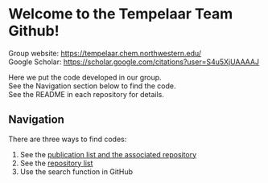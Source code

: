 # Welcome to the Tempelaar Team Github!
Group website: https://tempelaar.chem.northwestern.edu/  
Google Scholar: https://scholar.google.com/citations?user=S4u5XjUAAAAJ

Here we put the code developed in our group.  
See the Navigation section below to find the code.  
See the README in each repository for details.  

## Navigation
There are three ways to find codes: 
1. See the [publication list and the associated repository](https://github.com/tempelaar-team/.github/blob/main/profile/publication.md)
1. See the [repository list](https://github.com/tempelaar-team/.github/blob/main/profile/repository_list.md)
1. Use the search function in GitHub
